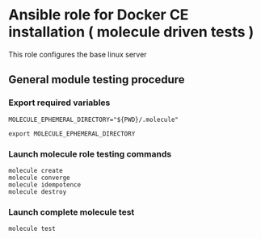 # Ansible role for Docker CE installation ( molecule driven tests )

This role configures the base linux server

## General module testing procedure

### Export required variables
```
MOLECULE_EPHEMERAL_DIRECTORY="${PWD}/.molecule" 

export MOLECULE_EPHEMERAL_DIRECTORY
```

### Launch molecule role testing commands
```
molecule create
molecule converge
molecule idempotence
molecule destroy
```

### Launch complete molecule test
```
molecule test
```
